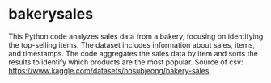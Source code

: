 # bakerysales
This Python code analyzes sales data from a bakery, focusing on identifying the top-selling items. The dataset includes information about sales, items, and timestamps. The code aggregates the sales data by item and sorts the results to identify which products are the most popular.
Source of csv: https://www.kaggle.com/datasets/hosubjeong/bakery-sales
